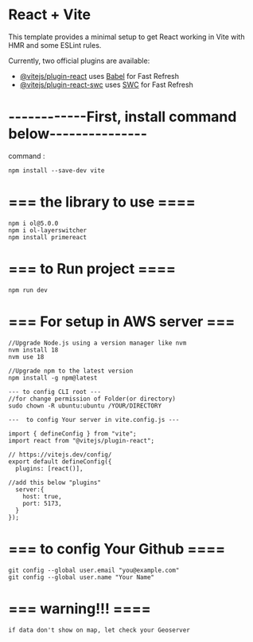# React + Vite

This template provides a minimal setup to get React working in Vite with HMR and some ESLint rules.

Currently, two official plugins are available:

- [@vitejs/plugin-react](https://github.com/vitejs/vite-plugin-react/blob/main/packages/plugin-react/README.md) uses [Babel](https://babeljs.io/) for Fast Refresh
- [@vitejs/plugin-react-swc](https://github.com/vitejs/vite-plugin-react-swc) uses [SWC](https://swc.rs/) for Fast Refresh

# ------------First, install command below---------------

command :
```
npm install --save-dev vite
```

# === the library to use ====
```
npm i ol@5.0.0
npm i ol-layerswitcher
npm install primereact
```

# === to Run project ====
```
npm run dev
```

# === For setup in AWS server ===
```
//Upgrade Node.js using a version manager like nvm
nvm install 18
nvm use 18

//Upgrade npm to the latest version
npm install -g npm@latest

--- to config CLI root ---
//for change permission of Folder(or directory)
sudo chown -R ubuntu:ubuntu /YOUR/DIRECTORY

---  to config Your server in vite.config.js ---

import { defineConfig } from "vite";
import react from "@vitejs/plugin-react";

// https://vitejs.dev/config/
export default defineConfig({
  plugins: [react()],

//add this below "plugins"
  server:{
    host: true,
    port: 5173,
  }
});
```

# === to config Your Github ====
```
git config --global user.email "you@example.com"
git config --global user.name "Your Name"
```

# === warning!!!  ====
```
if data don't show on map, let check your Geoserver
```

